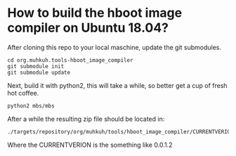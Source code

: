 How to build the hboot image compiler on Ubuntu 18.04?
======================================

After cloning this repo to your local maschine, 
update the git submodules.
```commandline
cd org.muhkuh.tools-hboot_image_compiler
git submodule init
git submodule update
```
Next, build it with python2, this will take a while, 
so better get a cup of fresh hot coffee.
```commandline
python2 mbs/mbs
```
After a while the resulting zip file should be located in:
```commandline
./targets/repository/org/muhkuh/tools/hboot_image_compiler/CURRENTVERION/
```
Where the CURRENTVERION is the something like 0.0.1.2
